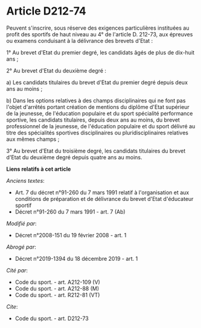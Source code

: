 # Article D212-74

Peuvent s'inscrire, sous réserve des exigences particulières instituées au profit des sportifs de haut niveau au 4° de
l'article D. 212-73, aux épreuves ou examens conduisant à la délivrance des brevets d'Etat : 

1° Au brevet d'Etat du premier degré, les candidats âgés de plus de dix-huit ans ; 

2° Au brevet d'Etat du deuxième degré : 

a) Les candidats titulaires du brevet d'Etat du premier degré depuis deux ans au moins ; 

b) Dans les options relatives à des champs disciplinaires qui ne font pas l'objet d'arrêtés portant création de mentions du
diplôme d'Etat supérieur de la jeunesse, de l'éducation populaire et du sport spécialité performance sportive, les candidats
titulaires, depuis deux ans au moins, du brevet professionnel de la jeunesse, de l'éducation populaire et du sport délivré au
titre des spécialités sportives disciplinaires ou pluridisciplinaires relatives aux mêmes champs ; 

3° Au brevet d'Etat du troisième degré, les candidats titulaires du brevet d'Etat du deuxième degré depuis quatre ans au
moins.

**Liens relatifs à cet article**

_Anciens textes_:

  - Art. 7 du décret n°91-260 du 7 mars 1991 relatif à l'organisation et aux conditions de préparation et de délivrance du brevet d'Etat d'éducateur sportif
  - Décret n°91-260 du 7 mars 1991 - art. 7 (Ab)

_Modifié par_:

  - Décret n°2008-151 du 19 février 2008 - art. 1

_Abrogé par_:

  - Décret n°2019-1394 du 18 décembre 2019 - art. 1

_Cité par_:

  - Code du sport. - art. A212-109 (V)
  - Code du sport. - art. A212-88 (M)
  - Code du sport. - art. R212-81 (VT)

_Cite_:

  - Code du sport. - art. D212-73
